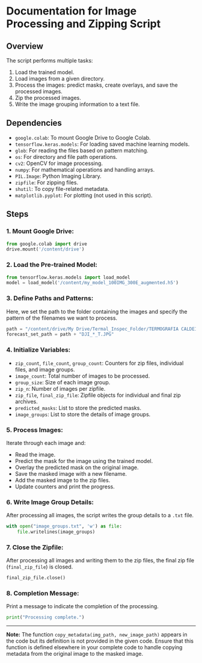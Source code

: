 # Documentation for Image Processing and Zipping Script

## Overview
The script performs multiple tasks:
1. Load the trained model.
2. Load images from a given directory.
3. Process the images: predict masks, create overlays, and save the processed images.
4. Zip the processed images.
5. Write the image grouping information to a text file.

## Dependencies

- `google.colab`: To mount Google Drive to Google Colab.
- `tensorflow.keras.models`: For loading saved machine learning models.
- `glob`: For reading the files based on pattern matching.
- `os`: For directory and file path operations.
- `cv2`: OpenCV for image processing.
- `numpy`: For mathematical operations and handling arrays.
- `PIL.Image`: Python Imaging Library.
- `zipfile`: For zipping files.
- `shutil`: To copy file-related metadata.
- `matplotlib.pyplot`: For plotting (not used in this script).

## Steps

### 1. Mount Google Drive:
```python
from google.colab import drive
drive.mount('/content/drive')
```

### 2. Load the Pre-trained Model:
```python
from tensorflow.keras.models import load_model
model = load_model('/content/my_model_100IMG_300E_augmented.h5')
```

### 3. Define Paths and Patterns:

Here, we set the path to the folder containing the images and specify the pattern of the filenames we want to process.
```python
path = "/content/drive/My Drive/Termal_Inspec_Folder/TERMOGRAFIA CALDEIRAO/Termografia Caldeirao Grande/DJI_202306141327_053_CG3-SU5A/"
forecast_set_path = path + "DJI_*_T.JPG"
```

### 4. Initialize Variables:

- `zip_count`, `file_count`, `group_count`: Counters for zip files, individual files, and image groups.
- `image_count`: Total number of images to be processed.
- `group_size`: Size of each image group.
- `zip_n`: Number of images per zipfile.
- `zip_file`, `final_zip_file`: Zipfile objects for individual and final zip archives.
- `predicted_masks`: List to store the predicted masks.
- `image_groups`: List to store the details of image groups.

### 5. Process Images:

Iterate through each image and:
- Read the image.
- Predict the mask for the image using the trained model.
- Overlay the predicted mask on the original image.
- Save the masked image with a new filename.
- Add the masked image to the zip files.
- Update counters and print the progress.

### 6. Write Image Group Details:

After processing all images, the script writes the group details to a `.txt` file.
```python
with open("image_groups.txt", 'w') as file:
    file.writelines(image_groups)
```

### 7. Close the Zipfile:

After processing all images and writing them to the zip files, the final zip file (`final_zip_file`) is closed.
```python
final_zip_file.close()
```

### 8. Completion Message:
Print a message to indicate the completion of the processing.
```python
print("Processing complete.")
```

---

**Note:** The function `copy_metadata(img_path, new_image_path)` appears in the code but its definition is not provided in the given code. Ensure that this function is defined elsewhere in your complete code to handle copying metadata from the original image to the masked image.
